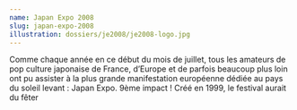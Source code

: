 ```yaml
---
name: Japan Expo 2008
slug: japan-expo-2008
illustration: dossiers/je2008/je2008-logo.jpg
---
```


Comme chaque année en ce début du mois de juillet, tous les amateurs de pop culture japonaise de France, d’Europe et de parfois beaucoup plus loin ont pu assister à la plus grande manifestation européenne dédiée au pays du soleil levant : Japan Expo. 9ème impact ! Créé en 1999, le festival aurait du fêter